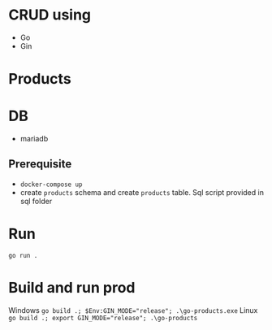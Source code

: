 # CRUD using
- Go
- Gin

# Products

# DB
- mariadb

## Prerequisite
- `docker-compose up`
- create `products` schema and create `products` table. Sql script provided in sql folder

# Run 
`go run .`

# Build and run prod
Windows
`go build .; $Env:GIN_MODE="release"; .\go-products.exe`
Linux
`go build .; export GIN_MODE="release"; .\go-products`
